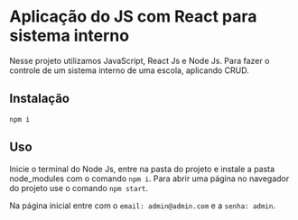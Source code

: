 # Aplicação do JS com React para sistema interno

Nesse projeto utilizamos JavaScript, React Js e Node Js. Para fazer o controle de um sistema interno de uma escola, aplicando CRUD.

## Instalação

`npm i`

## Uso

Inicie o terminal do Node Js, entre na pasta do projeto e instale a pasta node_modules com o comando `npm i`. Para abrir uma página no navegador do projeto use o comando `npm start`.

Na página inicial entre com o `email: admin@admin.com` e a `senha: admin`.
